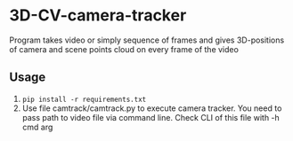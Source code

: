 # 3D-CV-camera-tracker
Program takes video or simply sequence of frames and gives 3D-positions of camera and scene points cloud on every frame of the video

## Usage
1. ```pip install -r requirements.txt```
2. Use file camtrack/camtrack.py to execute camera tracker. You need to pass path to video file via command line. Check CLI of this file with -h cmd arg
